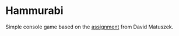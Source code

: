 # Hammurabi
Simple console game based on the [assignment](https://www.cis.upenn.edu/~matuszek/cit591-2004/Assignments/02-hammurabi.html) from David Matuszek.
